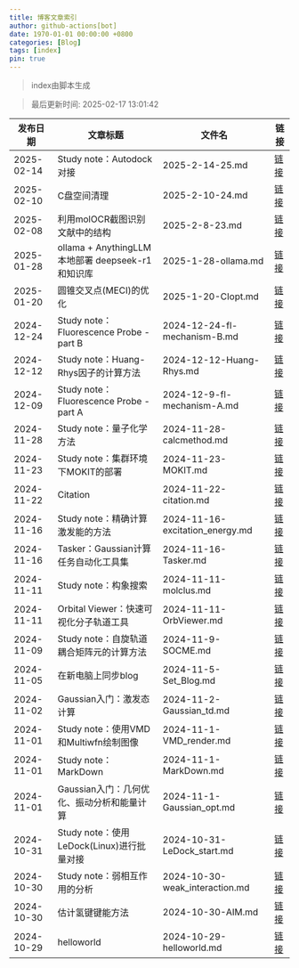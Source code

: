 ```yaml
---
title: 博客文章索引
author: github-actions[bot]
date: 1970-01-01 00:00:00 +0800
categories: [Blog]
tags: [index]
pin: true
---
```


>index由脚本生成

> 最后更新时间: 2025-02-17 13:01:42

| 发布日期   | 文章标题                                           | 文件名                          | 链接                                                                     |
| ---------- | -------------------------------------------------- | ------------------------------- | ------------------------------------------------------------------------ |
| 2025-02-14 | Study note：Autodock对接                           | 2025-2-14-25.md                 | [链接](https://bane-dysta.github.io/posts/2025-2-14-25/)                 |
| 2025-02-10 | C盘空间清理                                        | 2025-2-10-24.md                 | [链接](https://bane-dysta.github.io/posts/2025-2-10-24/)                 |
| 2025-02-08 | 利用molOCR截图识别文献中的结构                     | 2025-2-8-23.md                  | [链接](https://bane-dysta.github.io/posts/2025-2-8-23/)                  |
| 2025-01-28 | ollama + AnythingLLM 本地部署 deepseek-r1 和知识库 | 2025-1-28-ollama.md             | [链接](https://bane-dysta.github.io/posts/2025-1-28-ollama/)             |
| 2025-01-20 | 圆锥交叉点(MECI)的优化                             | 2025-1-20-CIopt.md              | [链接](https://bane-dysta.github.io/posts/2025-1-20-CIopt/)              |
| 2024-12-24 | Study note：Fluorescence Probe - part B            | 2024-12-24-fl-mechanism-B.md    | [链接](https://bane-dysta.github.io/posts/2024-12-24-fl-mechanism-B/)    |
| 2024-12-12 | Study note：Huang-Rhys因子的计算方法               | 2024-12-12-Huang-Rhys.md        | [链接](https://bane-dysta.github.io/posts/2024-12-12-Huang-Rhys/)        |
| 2024-12-09 | Study note：Fluorescence Probe - part A            | 2024-12-9-fl-mechanism-A.md     | [链接](https://bane-dysta.github.io/posts/2024-12-9-fl-mechanism-A/)     |
| 2024-11-28 | Study note：量子化学方法                           | 2024-11-28-calcmethod.md        | [链接](https://bane-dysta.github.io/posts/2024-11-28-calcmethod/)        |
| 2024-11-23 | Study note：集群环境下MOKIT的部署                  | 2024-11-23-MOKIT.md             | [链接](https://bane-dysta.github.io/posts/2024-11-23-MOKIT/)             |
| 2024-11-22 | Citation                                           | 2024-11-22-citation.md          | [链接](https://bane-dysta.github.io/posts/2024-11-22-citation/)          |
| 2024-11-16 | Study note：精确计算激发能的方法                   | 2024-11-16-excitation_energy.md | [链接](https://bane-dysta.github.io/posts/2024-11-16-excitation_energy/) |
| 2024-11-16 | Tasker：Gaussian计算任务自动化工具集               | 2024-11-16-Tasker.md            | [链接](https://bane-dysta.github.io/posts/2024-11-16-Tasker/)            |
| 2024-11-11 | Study note：构象搜索                               | 2024-11-11-molclus.md           | [链接](https://bane-dysta.github.io/posts/2024-11-11-molclus/)           |
| 2024-11-11 | Orbital Viewer：快速可视化分子轨道工具             | 2024-11-11-OrbViewer.md         | [链接](https://bane-dysta.github.io/posts/2024-11-11-OrbViewer/)         |
| 2024-11-09 | Study note：自旋轨道耦合矩阵元的计算方法           | 2024-11-9-SOCME.md              | [链接](https://bane-dysta.github.io/posts/2024-11-9-SOCME/)              |
| 2024-11-05 | 在新电脑上同步blog                                 | 2024-11-5-Set_Blog.md           | [链接](https://bane-dysta.github.io/posts/2024-11-5-Set_Blog/)           |
| 2024-11-02 | Gaussian入门：激发态计算                           | 2024-11-2-Gaussian_td.md        | [链接](https://bane-dysta.github.io/posts/2024-11-2-Gaussian_td/)        |
| 2024-11-01 | Study note：使用VMD和Multiwfn绘制图像              | 2024-11-1-VMD_render.md         | [链接](https://bane-dysta.github.io/posts/2024-11-1-VMD_render/)         |
| 2024-11-01 | Study note：MarkDown                               | 2024-11-1-MarkDown.md           | [链接](https://bane-dysta.github.io/posts/2024-11-1-MarkDown/)           |
| 2024-11-01 | Gaussian入门：几何优化、振动分析和能量计算         | 2024-11-1-Gaussian_opt.md       | [链接](https://bane-dysta.github.io/posts/2024-11-1-Gaussian_opt/)       |
| 2024-10-31 | Study note：使用LeDock(Linux)进行批量对接          | 2024-10-31-LeDock_start.md      | [链接](https://bane-dysta.github.io/posts/2024-10-31-LeDock_start/)      |
| 2024-10-30 | Study note：弱相互作用的分析                       | 2024-10-30-weak_interaction.md  | [链接](https://bane-dysta.github.io/posts/2024-10-30-weak_interaction/)  |
| 2024-10-30 | 估计氢键键能方法                                   | 2024-10-30-AIM.md               | [链接](https://bane-dysta.github.io/posts/2024-10-30-AIM/)               |
| 2024-10-29 | helloworld                                         | 2024-10-29-helloworld.md        | [链接](https://bane-dysta.github.io/posts/2024-10-29-helloworld/)        |

